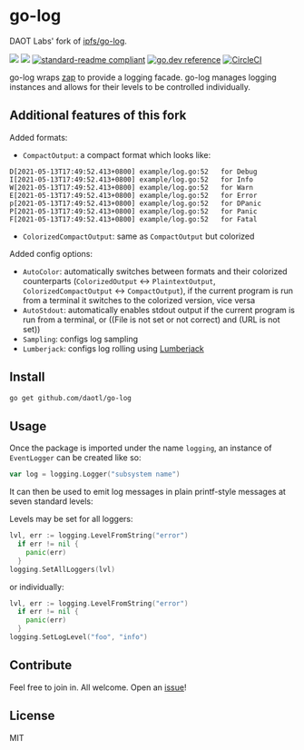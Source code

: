 # go-log

DAOT Labs' fork of [ipfs/go-log](https://github.com/ipfs/go-log).

[![](https://img.shields.io/badge/made%20by-Protocol%20Labs-blue.svg?style=flat-square)](http://ipn.io)
[![](https://img.shields.io/badge/project-DAOT%20Labs-red.svg?style=flat-square)](http://github.com/daotl)
[![standard-readme compliant](https://img.shields.io/badge/standard--readme-OK-green.svg?style=flat-square)](https://github.com/RichardLitt/standard-readme)
[![go.dev reference](https://godoc.org/github.com/daotl/go-log?status.svg)](https://pkg.go.dev/github.com/daotl/go-log)
[![CircleCI](https://img.shields.io/circleci/build/github/daotl/go-log?style=flat-square)](https://circleci.com/gh/daotl/go-log)

<!---[![Coverage Status](https://coveralls.io/repos/github/daotl/go-log/badge.svg?branch=master)](https://coveralls.io/github/daotl/go-log?branch=master)--->


go-log wraps [zap](https://github.com/uber-go/zap) to provide a logging facade. go-log manages logging
instances and allows for their levels to be controlled individually.

## Additional features of this fork

Added formats:
- `CompactOutput`: a compact format which looks like:
```
D[2021-05-13T17:49:52.413+0800]	example/log.go:52	for Debug
I[2021-05-13T17:49:52.413+0800]	example/log.go:52	for Info
W[2021-05-13T17:49:52.413+0800]	example/log.go:52	for Warn
E[2021-05-13T17:49:52.413+0800]	example/log.go:52	for Error
p[2021-05-13T17:49:52.413+0800]	example/log.go:52	for DPanic
P[2021-05-13T17:49:52.413+0800]	example/log.go:52	for Panic
F[2021-05-13T17:49:52.413+0800]	example/log.go:52	for Fatal
```
- `ColorizedCompactOutput`: same as `CompactOutput` but colorized

Added config options:
- `AutoColor`: automatically switches between formats and their colorized counterparts
  (`ColorizedOutput` <-> `PlaintextOutput`, `ColorizedCompactOutput` <-> `CompactOutput`),
  if the current program is run from a terminal it switches to the colorized version, vice versa
- `AutoStdout`: automatically enables stdout output if the current program is run from a terminal,
  or ((File is not set or not correct) and (URL is not set))
- `Sampling`: configs log sampling
- `Lumberjack`: configs log rolling using [Lumberjack](https://github.com/natefinch/lumberjack)

## Install

```sh
go get github.com/daotl/go-log
```

## Usage

Once the package is imported under the name `logging`, an instance of `EventLogger` can be created like so:

```go
var log = logging.Logger("subsystem name")
```

It can then be used to emit log messages in plain printf-style messages at seven standard levels:

Levels may be set for all loggers:

```go
lvl, err := logging.LevelFromString("error")
  if err != nil {
    panic(err)
  }
logging.SetAllLoggers(lvl)
```

or individually:

```go
lvl, err := logging.LevelFromString("error")
  if err != nil {
    panic(err)
  }
logging.SetLogLevel("foo", "info")
```

## Contribute

Feel free to join in. All welcome. Open an [issue](https://github.com/daotl/go-log/issues)!

## License

MIT
